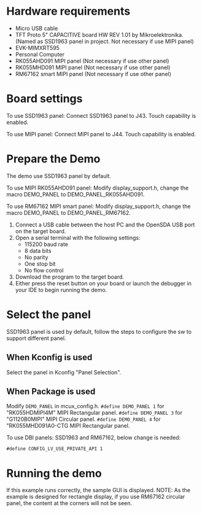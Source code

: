 Hardware requirements
===================
- Micro USB cable
- TFT Proto 5" CAPACITIVE board HW REV 1.01 by Mikroelektronika. (Named as SSD1963 panel in project. Not necessary if use MIPI panel)
- EVK-MIMXRT595
- Personal Computer
- RK055AHD091 MIPI panel (Not necessary if use other panel)
- RK055MHD091 MIPI panel (Not necessary if use other panel)
- RM67162 smart MIPI panel (Not necessary if use other panel)

Board settings
============
To use SSD1963 panel:
Connect SSD1963 panel to J43. Touch capability is enabled.

To use MIPI panel:
Connect MIPI panel to J44. Touch capability is enabled.

Prepare the Demo
===============
The demo use SSD1963 panel by default.

To use MIPI RK055AHD091 panel:
Modify display_support.h, change the macro DEMO_PANEL to DEMO_PANEL_RK055AHD091.

To use RM67162 MIPI smart panel:
Modify display_support.h, change the macro DEMO_PANEL to DEMO_PANEL_RM67162.

1.  Connect a USB cable between the host PC and the OpenSDA USB port on the target board.
2.  Open a serial terminal with the following settings:
    - 115200 baud rate
    - 8 data bits
    - No parity
    - One stop bit
    - No flow control
3.  Download the program to the target board.
4.  Either press the reset button on your board or launch the debugger in your IDE to begin running the demo.

Select the panel
================
SSD1963 panel is used by default, follow the steps to configure the sw to support different panel.

When Kconfig is used
-------------
Select the panel in Kconfig "Panel Selection".

When Package is used
-------------
Modify `DEMO_PANEL` in mcux_config.h.
`#define DEMO_PANEL 1` for "RK055HDMIPI4M" MIPI Rectangular panel.
`#define DEMO_PANEL 3` for "G1120B0MIPI" MIPI Circular panel.
`#define DEMO_PANEL 4` for "RK055MHD091A0-CTG MIPI Rectangular panel.

To use DBI panels: SSD1963 and RM67162, below change is needed:
```
#define CONFIG_LV_USE_PRIVATE_API 1
```

Running the demo
===============
If this example runs correctly, the sample GUI is displayed.
NOTE: As the example is designed for rectangle display, if you use RM67162 circular panel, the content at the
corners will not be seen.
